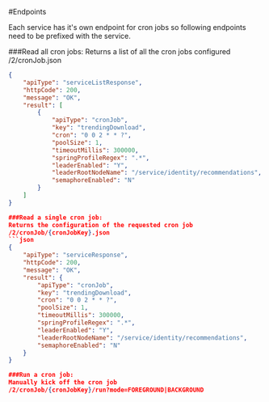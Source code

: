 #Endpoints

Each service has it's own endpoint for cron jobs so following endpoints need to be prefixed with the service.

###Read all cron jobs:
Returns a list of all the cron jobs configured
/2/cronJob.json
```json
{
	"apiType": "serviceListResponse",
	"httpCode": 200,
	"message": "OK",
	"result": [
		{
			"apiType": "cronJob",
			"key": "trendingDownload",
			"cron": "0 0 2 * * ?",
			"poolSize": 1,
			"timeoutMillis": 300000,
			"springProfileRegex": ".*",
			"leaderEnabled": "Y",
			"leaderRootNodeName": "/service/identity/recommendations",
			"semaphoreEnabled": "N"
		}
	]
}

###Read a single cron job:
Returns the configuration of the requested cron job
/2/cronJob/{cronJobKey}.json
```json
{
	"apiType": "serviceResponse",
	"httpCode": 200,
	"message": "OK",
	"result": {
		"apiType": "cronJob",
		"key": "trendingDownload",
		"cron": "0 0 2 * * ?",
		"poolSize": 1,
		"timeoutMillis": 300000,
		"springProfileRegex": ".*",
		"leaderEnabled": "Y",
		"leaderRootNodeName": "/service/identity/recommendations",
		"semaphoreEnabled": "N"
	}
}

###Run a cron job:
Manually kick off the cron job
/2/cronJob/{cronJobKey}/run?mode=FOREGROUND|BACKGROUND